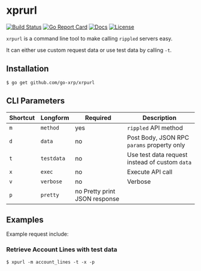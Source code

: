 # xprurl

[![Build Status][build-status-svg]][build-status-url]
[![Go Report Card][goreport-svg]][goreport-url]
[![Docs][docs-godoc-svg]][docs-godoc-url]
[![License][license-svg]][license-url]

`xrpurl` is a command line tool to make calling `rippled` servers easy.

It can either use custom request data or use test data by calling `-t`.

## Installation

```
$ go get github.com/go-xrp/xrpurl
```

## CLI Parameters

| Shortcut | Longform | Required | Description |
|----------|----------|----------|-------------|
| `m` | `method` | yes | `rippled` API method |
| `d` | `data` | no | Post Body, JSON RPC `params` property only |
| `t` | `testdata` | no | Use test data request instead of custom `data` |
| `x` | `exec` | no | Execute API call |
| `v` | `verbose` | no | Verbose |
| `p` | `pretty` | no Pretty print JSON response |

## Examples

Example request include:

### Retrieve Account Lines with test data

```
$ xpurl -m account_lines -t -x -p
```

 [build-status-svg]: https://github.com/goxrp/xrpurl/workflows/go%20build/badge.svg?branch=master
 [build-status-url]: https://github.com/goxrp/xrpurl/actions
 [goreport-svg]: https://goreportcard.com/badge/github.com/goxrp/xrpurl
 [goreport-url]: https://goreportcard.com/report/github.com/goxrp/xrpurl
 [docs-godoc-svg]: https://pkg.go.dev/badge/github.com/goxrp/xrpurl
 [docs-godoc-url]: https://pkg.go.dev/github.com/goxrp/xrpurl
 [license-svg]: https://img.shields.io/badge/license-MIT-blue.svg
 [license-url]: https://github.com/goxrp/xrpurl/blob/master/LICENSE